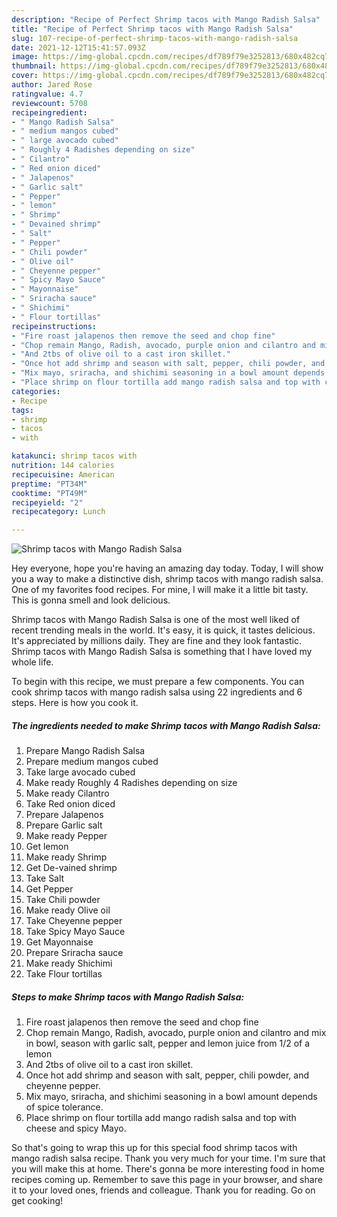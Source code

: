```yaml
---
description: "Recipe of Perfect Shrimp tacos with Mango Radish Salsa"
title: "Recipe of Perfect Shrimp tacos with Mango Radish Salsa"
slug: 107-recipe-of-perfect-shrimp-tacos-with-mango-radish-salsa
date: 2021-12-12T15:41:57.093Z
image: https://img-global.cpcdn.com/recipes/df789f79e3252813/680x482cq70/shrimp-tacos-with-mango-radish-salsa-recipe-main-photo.jpg
thumbnail: https://img-global.cpcdn.com/recipes/df789f79e3252813/680x482cq70/shrimp-tacos-with-mango-radish-salsa-recipe-main-photo.jpg
cover: https://img-global.cpcdn.com/recipes/df789f79e3252813/680x482cq70/shrimp-tacos-with-mango-radish-salsa-recipe-main-photo.jpg
author: Jared Rose
ratingvalue: 4.7
reviewcount: 5708
recipeingredient:
- " Mango Radish Salsa"
- " medium mangos cubed"
- " large avocado cubed"
- " Roughly 4 Radishes depending on size"
- " Cilantro"
- " Red onion diced"
- " Jalapenos"
- " Garlic salt"
- " Pepper"
- " lemon"
- " Shrimp"
- " Devained shrimp"
- " Salt"
- " Pepper"
- " Chili powder"
- " Olive oil"
- " Cheyenne pepper"
- " Spicy Mayo Sauce"
- " Mayonnaise"
- " Sriracha sauce"
- " Shichimi"
- " Flour tortillas"
recipeinstructions:
- "Fire roast jalapenos then remove the seed and chop fine"
- "Chop remain Mango, Radish, avocado, purple onion and cilantro and mix in bowl, season with garlic salt, pepper and lemon juice from 1/2 of a lemon"
- "And 2tbs of olive oil to a cast iron skillet."
- "Once hot add shrimp and season with salt, pepper, chili powder, and cheyenne pepper."
- "Mix mayo, sriracha, and shichimi seasoning in a bowl amount depends of spice tolerance."
- "Place shrimp on flour tortilla add mango radish salsa and top with cheese and spicy Mayo."
categories:
- Recipe
tags:
- shrimp
- tacos
- with

katakunci: shrimp tacos with 
nutrition: 144 calories
recipecuisine: American
preptime: "PT34M"
cooktime: "PT49M"
recipeyield: "2"
recipecategory: Lunch

---
```



![Shrimp tacos with Mango Radish Salsa](https://img-global.cpcdn.com/recipes/df789f79e3252813/680x482cq70/shrimp-tacos-with-mango-radish-salsa-recipe-main-photo.jpg)

Hey everyone, hope you're having an amazing day today. Today, I will show you a way to make a distinctive dish, shrimp tacos with mango radish salsa. One of my favorites food recipes. For mine, I will make it a little bit tasty. This is gonna smell and look delicious.



Shrimp tacos with Mango Radish Salsa is one of the most well liked of recent trending meals in the world. It's easy, it is quick, it tastes delicious. It's appreciated by millions daily. They are fine and they look fantastic. Shrimp tacos with Mango Radish Salsa is something that I have loved my whole life.


To begin with this recipe, we must prepare a few components. You can cook shrimp tacos with mango radish salsa using 22 ingredients and 6 steps. Here is how you cook it.

<!--inarticleads1-->

##### The ingredients needed to make Shrimp tacos with Mango Radish Salsa:

1. Prepare  Mango Radish Salsa
1. Prepare  medium mangos cubed
1. Take  large avocado cubed
1. Make ready  Roughly 4 Radishes depending on size
1. Make ready  Cilantro
1. Take  Red onion diced
1. Prepare  Jalapenos
1. Prepare  Garlic salt
1. Make ready  Pepper
1. Get  lemon
1. Make ready  Shrimp
1. Get  De-vained shrimp
1. Take  Salt
1. Get  Pepper
1. Take  Chili powder
1. Make ready  Olive oil
1. Take  Cheyenne pepper
1. Take  Spicy Mayo Sauce
1. Get  Mayonnaise
1. Prepare  Sriracha sauce
1. Make ready  Shichimi
1. Take  Flour tortillas




<!--inarticleads2-->

##### Steps to make Shrimp tacos with Mango Radish Salsa:

1. Fire roast jalapenos then remove the seed and chop fine
1. Chop remain Mango, Radish, avocado, purple onion and cilantro and mix in bowl, season with garlic salt, pepper and lemon juice from 1/2 of a lemon
1. And 2tbs of olive oil to a cast iron skillet.
1. Once hot add shrimp and season with salt, pepper, chili powder, and cheyenne pepper.
1. Mix mayo, sriracha, and shichimi seasoning in a bowl amount depends of spice tolerance.
1. Place shrimp on flour tortilla add mango radish salsa and top with cheese and spicy Mayo.




So that's going to wrap this up for this special food shrimp tacos with mango radish salsa recipe. Thank you very much for your time. I'm sure that you will make this at home. There's gonna be more interesting food in home recipes coming up. Remember to save this page in your browser, and share it to your loved ones, friends and colleague. Thank you for reading. Go on get cooking!
